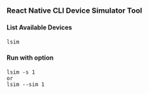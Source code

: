 ### React Native CLI Device Simulator Tool

#### List Available Devices

```
lsim
```

#### Run with option

```
lsim -s 1
or
lsim --sim 1
```
